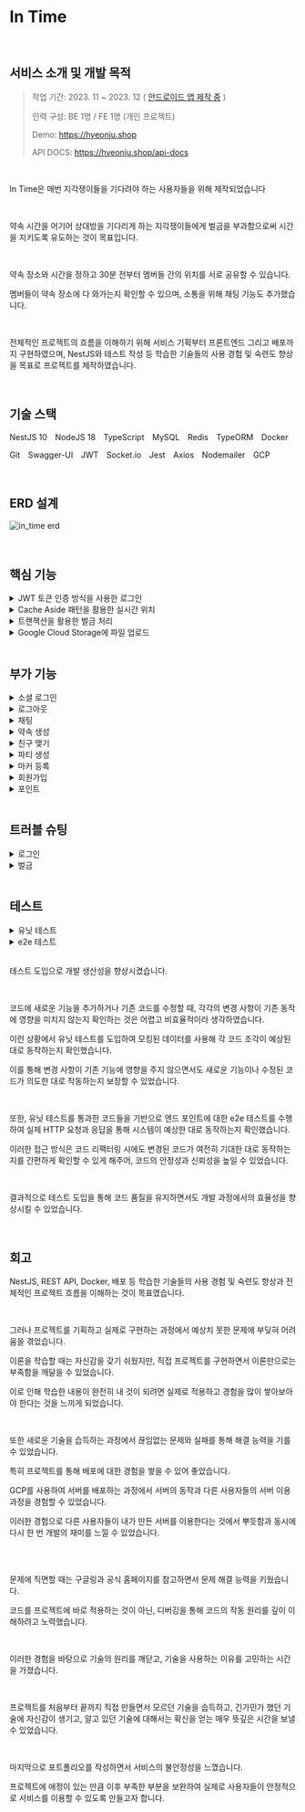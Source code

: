 # In Time

</br>

## 서비스 소개 및 개발 목적

> 작업 기간: 2023. 11 ~ 2023. 12 ( [안드로이드 앱 제작 중](https://github.com/hj0128/in_time_android) )
>
> 인력 구성: BE 1명 / FE 1명 (개인 프로젝트)
> 
> Demo: https://hyeonju.shop
> 
> API DOCS: https://hyeonju.shop/api-docs

</br>

In Time은 매번 지각쟁이들을 기다려야 하는 사용자들을 위해 제작되었습니다

</br>

약속 시간을 어기어 상대방을 기다리게 하는 지각쟁이들에게 벌금을 부과함으로써 시간을 지키도록 유도하는 것이 목표입니다.

</br>

약속 장소와 시간을 정하고 30분 전부터 멤버들 간의 위치를 서로 공유할 수 있습니다.

멤버들이 약속 장소에 다 와가는지 확인할 수 있으며, 소통을 위해 채팅 기능도 추가했습니다.

</br>

전체적인 프로젝트의 흐름을 이해하기 위해 서비스 기획부터 프론트엔드 그리고 배포까지 구현하였으며, NestJS와 테스트 작성 등 학습한 기술들의 사용 경험 및 숙련도 향상을 목표로 프로젝트를 제작하였습니다.

</br>

## 기술 스택

NestJS 10&emsp;NodeJS 18&emsp;TypeScript&emsp;MySQL&emsp;Redis&emsp;TypeORM&emsp;Docker

Git&emsp;Swagger-UI&emsp;JWT&emsp;Socket.io&emsp;Jest&emsp;Axios&emsp;Nodemailer&emsp;GCP

</br>

## ERD 설계

![in_time erd](https://github.com/hj0128/in_time/assets/112938143/382f8588-27a4-4004-96b9-92a6693915d0)

</br>

## 핵심 기능

<details>
<summary>JWT 토큰 인증 방식을 사용한 로그인</summary>
<div>

효율적인 사용자 인증과 권한 부여를 위해 JWT Token 방식으로 로그인을 구현하였습니다.

</br>

또한 더 안전하고 효율적으로 사용하기 위해 Access Token과 Refresh Token으로 구분하였습니다.

</br>

인증에 필요한 Access Token은 보안을 강화하기 위해 짧은 유효 기간을 주었으며, 갱신에 필요한 Refresh Token은 비교적 유효기간을 길게 주어 사용자 경험을 향상시키도록 하였습니다.

![로그인](https://github.com/hj0128/in_time/assets/112938143/9812d93c-f80a-4e84-a1b5-66ad73e05185)
![로그인](https://github.com/hj0128/in_time/assets/112938143/0e88406e-e148-4c37-ad45-7f4026bcee1f)
</div>
</details>

<details>
<summary>Cache Aside 패턴을 활용한 실시간 위치</summary>
<div>

유저들의 위치를 빠르게 조회하기 위해 Redis를 사용한 Cache Aside 패턴을 적용하였습니다.

</br>

Redis에 데이터가 있으면 Redis의 데이터를 반환하고, Redis에 데이터가 없으면 MySQL에서 데이터를 조회하고 Redis에 저장한 후 반환하게 됩니다.

</br>

데이터 조회 속도를 높임으로써 응답 시간이 단축되어 더 나은 사용자 경험을 느낄 수 있고, 데이터베이스에 대한 부하를 줄이는 등 성능을 향상시킬 수 있도록 하였습니다.

![약속-실시간위치](https://github.com/hj0128/in_time/assets/112938143/6942461c-8c73-4786-afc1-e5a8873e9291)
![캐시어사이드패턴](https://github.com/hj0128/in_time/assets/112938143/56928aea-385c-4c32-83c5-f0bd4b15e1ba)
</div>
</details>

<details>
<summary>트랜잭션을 활용한 벌금 처리</summary>
<div>

유저가 벌금을 내게 될 때, 유저 포인트가 파티 포인트로 보내지게 됩니다.

</br>

동일한 데이터로 User와 Party의 변경이 일어나는 것이므로, 변경 사항이 모두 일어나거나 모두 일어나지 않아야 합니다.

</br>

따라서 트랜잭션을 사용하여 데이터의 정합성을 유지하도록 하였습니다.

![약속-시간종료](https://github.com/hj0128/in_time/assets/112938143/872328b9-d203-4f25-a980-27c113e9009a)
![벌금 트랜잭션](https://github.com/hj0128/in_time/assets/112938143/e20f9a90-cbd9-4c41-9860-c2e257edd740)
</div>
</details>

<details>
<summary>Google Cloud Storage에 파일 업로드</summary>
<div>

사진 업로드 시 구글 클라우드에 업로드함으로써 사용자가 안정적이고 신속한 파일 액세스를 경험할 수 있도록 하였습니다.

![구글스토리지](https://github.com/hj0128/in_time/assets/112938143/65657b7a-4a85-4009-8738-2607c1284d74)
</div>
</details>

</br>

## 부가 기능

<details>
<summary>소셜 로그인</summary>
<div>

소셜 로그인을 통해 사용자 경험을 향상시킬 수 있도록 하였습니다.

![소셜로그인](https://github.com/hj0128/in_time/assets/112938143/413de3b0-9d6d-4f5f-a0f3-c0b6e9c0459b)
![소셜로그인1](https://github.com/hj0128/in_time/assets/112938143/570ebc76-fce7-47e3-aa69-072922de548b)
![소셜로그인2](https://github.com/hj0128/in_time/assets/112938143/bb8082d0-732a-46a8-9779-d043f9a4ae8b)
</div>
</details>

<details>
<summary>로그아웃</summary>
<div>

헤더에서 Access Token과 Refresh Token을 추출하여 유효성 검사를 하고, 만료 시간을 추출합니다.

이후 만료 시간을 사용하여 Token을 캐시에 추가합니다.

</br>

또한 인가를 할 때 쿠키에 담겨있는 Token이 캐시에 존재하는지 확인후, 존재한다면 로그아웃 상태로 간주하여 예외를 발생시킵니다.

![로그아웃](https://github.com/hj0128/in_time/assets/112938143/97b1aa96-f73c-4d31-9108-93b3e1e7fe8b)
![로그아웃](https://github.com/hj0128/in_time/assets/112938143/e58e2a0c-fd8b-414e-8de0-4531f0a361f9)
![로그아웃4](https://github.com/hj0128/in_time/assets/112938143/11a4164b-594a-45c1-84cc-c6e5f1fe1b65)
</div>
</details>

<details>
<summary>채팅</summary>
<div>

토큰을 통해 로그인 유저의 닉네임으로 메시지를 채팅방에 전송하며, 데이터베이스에 저장합니다.

</br>

또한 파티마다 채팅창이 생성되며, 파티 방이나 파티에 속한 약속 방에 들어가면 채팅 기록을 가져옵니다.
  
![채팅](https://github.com/hj0128/in_time/assets/112938143/c1a4f497-0e1b-475e-bde7-053fe4f48c18)
![채팅 받은 거 처리](https://github.com/hj0128/in_time/assets/112938143/f06be18e-8e40-4fea-b92b-af302b727d91)
![채팅 방 참여](https://github.com/hj0128/in_time/assets/112938143/515402cd-76d6-4e43-a347-e22c9c2cdf94)
</div>
</details>

<details>
<summary>약속 생성</summary>
<div>

지도에서 키워드로 장소를 검색할 수 있습니다.

</br>

이후 검색어를 입력받아 주어진 데이터를 기반으로 마커를 생성하고 지도에 표시합니다

</br>

또한 각 멤버의 포인트를 확인하고 확인이 완료되면 데이터베이스에 저장합니다.
  
![약속만들기](https://github.com/hj0128/in_time/assets/112938143/f7a814b2-5c90-4f6a-a0d2-5425109ed728)
![약속만들기5](https://github.com/hj0128/in_time/assets/112938143/ef970d90-a619-4c2f-959f-31e0a2277acf)
![약속만들기6](https://github.com/hj0128/in_time/assets/112938143/a93a0eb4-4ed2-4d3e-bbf9-a10e0b2e7ea2)
</div>
</details>

<details>
<summary>친구 맺기</summary>
<div>

닉네임으로 검색하여 친구 신청을 보낼 수 있습니다.

</br>

상대방이 친구 신청을 수락하면 친구가 되지만 거절할수도 있습니다.

</br>

또한 친구 끊기를 눌러 친구 관계인 유저와의 연결을 끊을 수 있습니다
  
![친구맺기](https://github.com/hj0128/in_time/assets/112938143/80dfd272-b094-4a34-a2b6-521f4fa96307)
![친구 거절](https://github.com/hj0128/in_time/assets/112938143/b8012fe9-e3f4-4835-8a20-0514870d7b17)
![친구 끊기](https://github.com/hj0128/in_time/assets/112938143/0ccfa264-11c6-4b9f-9e88-4f8fed647369)
![친구 수락](https://github.com/hj0128/in_time/assets/112938143/f94f4e77-eb1f-494c-ba88-a6850f3f96bc)
![친구 신청](https://github.com/hj0128/in_time/assets/112938143/14b51668-2a10-4a29-b150-21d3786f966a)
</div>
</details>

<details>
<summary>파티 생성</summary>
<div>

파티명과 멤버를 선택하면 파티가 생성됩니다.

</br>

다대다 관계인 Party와 User를 위해 각각 다대일로 구현하였으며, Party 테이블에 데이터를 저장함과 동시에 Party_User 테이블에도 데이터를 저장합니다.
  
![파티만들기](https://github.com/hj0128/in_time/assets/112938143/8e962138-0f3e-45b1-b295-683876dab8eb)
![파티7](https://github.com/hj0128/in_time/assets/112938143/5625f02f-2646-4c21-b295-913aa8827304)
</div>
</details>

<details>
<summary>마커 등록</summary>
<div>

각 파티에서는 멤버들끼리 공유할 수 있는 마커를 등록할 수 있습니다.

마커로 다음에 갈 맛집, 카페 등을 저장해둘 수 있습니다.

</br>

파티 내 지도에서 키워드로 검색 시 관련된 장소가 표시되고 등록되지 않은 장소라면 새로 저장이 됩니다.

</br>

또한, 저장된 마커를 선택하여 삭제도 할 수 있습니다.

![마커등록](https://github.com/hj0128/in_time/assets/112938143/dc3840f3-48fa-4946-86ac-34c9595462e3)
![파티 마커](https://github.com/hj0128/in_time/assets/112938143/f1e2793c-4fa0-4862-8678-d328ffe96f2d)
![파티 마커2](https://github.com/hj0128/in_time/assets/112938143/cd7337b2-90ce-42c8-9053-6d806f266464)
</div>
</details>

<details>
<summary>회원가입</summary>
<div>

회원 가입 시 프로필 사진, 이메일, 닉네임, 비밀번호를 입력해야 합니다.

이메일과 닉네임이 중복되거나 비밀번호가 일치하지 않으면 가입을 진행할 수 없습니다.

</br>

회원 가입을 위한 인증번호는 이메일로 전송되며, 3분 이내로 입력해야 합니다.

</br>

회원 가입이 완료될 시 가입 축하 이메일이 보내집니다.

</br>
</br>

이후 소셜 로그인을 통해 가입했을 때를 대비하여 허용되지 않는 문자를 정규 표현식을 사용하여 걸러내고, 필요하다면 임의의 이름을 생성합니다.

</br>

또한, 비밀번호는 해시화되어 데이터베이스에 저장됩니다.
  
![회원가입](https://github.com/hj0128/in_time/assets/112938143/4b91f644-edc4-4463-8cdd-79d1cda78267)
![회원가입8](https://github.com/hj0128/in_time/assets/112938143/09528a1e-1a88-41aa-8d66-110022aae776)
![회원가입9](https://github.com/hj0128/in_time/assets/112938143/bca82028-1b3d-43b3-8061-0e3d9e46280e)
</div>
</details>

<details>
<summary>포인트</summary>
<div>

벌금을 내기 위해 포인트를 충전할 수 있습니다.

</br>

간편한 결제와 다양한 결제 수단을 제공하기 위해 포트원을 이용하여 카카오페이와 신용카드를 구현하였습니다.

</br>

결제 후 User와 User_Point 테이블의 데이터를 변경해 주는 것으로 결제 처리를 하였습니다.
  
![포인트채우기](https://github.com/hj0128/in_time/assets/112938143/f3a38800-a230-4413-a36b-15ab76a1ab66)
![포인트 채우기](https://github.com/hj0128/in_time/assets/112938143/29440d6a-80b0-472d-bbeb-89bae9c76245)
</div>
</details>

</br>

## 트러블 슈팅

<details>
<summary>로그인</summary>
<div>

</br>

[문제 배경 1]

Access Token도 탈취 가능성이 있어 만료 기간을 짧게 설정했습니다.

그러나 토큰의 만료가 다가올 때마다 새로운 토큰을 발급하고 갱신하는 것은 사용자 경험에 부정적인 영향을 미칩니다.

</br>

[해결 방법]

Access Token과 Refresh Token을 함께 사용하여, Access Token은 짧은 유효 기간을 가지고 사용자의 요청에 대한 인증 및 권한 부여에 활용하며, Refresh Token은 보다 긴 유효 기간으로 사용자를 식별하고 새로운 Access Token을 발급하는 데 활용했습니다.

</br>

[해결 방법으로 인한 이점]

이를 통해 보안 측면에서도 안정성을 확보하면서, 동시에 사용자 경험을 향상시켰습니다.

Access Token의 짧은 유효 기간으로 인해 탈취 시 피해가 제한되며, Refresh Token을 통한 갱신 과정에서 사용자는 지속적이고 투명한 서비스 이용이 가능해졌습니다

</br>
</br>

[문제 배경 2]

Access Token을 브라우저 저장소에 보관하는 것은 XSS와 같은 공격에 노출될 수 있기에 보안상 좋지 않을 것이라고 판단했습니다.

또한, 쿠키에 보관하는 것은 CSRF와 같은 공격에 노출될 수 있기에 보안상 문제가 될 수 있습니다.

</br>

[해결 방법]

CSRF 공격은 쿠키에 저장된 Token 값을 직접적으로 탈취하는 것이 아니므로, Refresh Token은 쿠키에 안전하게 저장할 수 있다고 판단했습니다.

그러나 Access Token은 쿠키에 저장하면 CSRF 공격을 통해 인증 및 권한 부여 과정을 위조할 수 있을 우려가 있습니다.

따라서 Access Token은 변수에 저장하고, Refresh Token은 쿠키에 저장하기로 결정했습니다.

</br>

[해결 방법으로 인한 이점]

이를 통해 쿠키를 통한 CSRF 공격을 방지할 수 있고, Access Token은 변수에 저장되어 직접적인 공격이 어려우므로 보안 측면에서 안정성을 확보할 수 있게 되었습니다.

</br>

![로그인](https://github.com/hj0128/in_time/assets/112938143/3b7a284d-4d7c-463a-ad21-7f8187f2be8e)

</br>

</div>
</details>

<details>
<summary>벌금</summary>
<div>

</br>

[문제 배경]

유저가 벌금을 내게 될 때, 유저 포인트가 파티 포인트로 보내지게 됩니다.

그러나 중간에 에러가 발생하면 유저 포인트는 변경되지만 파티 포인트에는 변경 사항이 적용되지 않을 수 있습니다.

</br>

[해결 방법]

변경 사항이 모두 일어나거나 모두 일어나지 않아야 한다는 것에서 DB에 모두 반영되거나 반영되지 않아야 하는 트랜잭션의 원자성 특징을 떠올릴 수 있었습니다.

이러한 트랜잭션의 원자성 특징을 고려하여, 해당 작업을 하나의 트랜잭션으로 처리하였습니다.

이로써 유저 포인트와 파티 포인트 간의 일관성을 유지할 수 있게 되었습니다.

![벌금 트랜잭션](https://github.com/hj0128/in_time/assets/112938143/e2f4e14a-43c2-4346-a67b-cd9c73b5edf4)

</br>

[해결 방법으로 인한 이점]

이를 통해 데이터의 정합성을 보다 확실히 유지할 수 있게 되었습니다.

트랜잭션의 원자성은 작업의 일부만이 실패하더라도 전체 작업이 실패하도록 보장하여 데이터 일관성을 강화하고 예기치 않은 에러로 인한 문제를 방지할 수 있습니다.

</br>

</div>
</details>

</br>

## 테스트
<details>
<summary>유닛 테스트</summary>
<div>
  
![서비스 유닛 테스트](https://github.com/hj0128/in_time/assets/112938143/d8355c94-6693-4815-bc7b-4c60c86cf04a)
![컨트롤 유닛 테스트](https://github.com/hj0128/in_time/assets/112938143/a4f1c55f-b9e2-44d4-a544-dea1c8c65ea7)
</div>
</details>

<details>
<summary>e2e 테스트</summary>
<div>
  
![e2e 테스트](https://github.com/hj0128/in_time/assets/112938143/955740d7-0019-4539-b818-e525c0b3ef01)
</div>
</details>

</br>

테스트 도입으로 개발 생산성을 향상시켰습니다.

</br>

코드에 새로운 기능을 추가하거나 기존 코드를 수정할 때, 각각의 변경 사항이 기존 동작에 영향을 미치지 않는지 확인하는 것은 어렵고 비효율적이라 생각하였습니다.

이런 상황에서 유닛 테스트를 도입하여 모킹된 데이터를 사용해 각 코드 조각이 예상된 대로 동작하는지 확인했습니다.

이를 통해 변경 사항이 기존 기능에 영향을 주지 않으면서도 새로운 기능이나 수정된 코드가 의도한 대로 작동하는지 보장할 수 있었습니다.

</br>

또한, 유닛 테스트를 통과한 코드들을 기반으로 엔드 포인트에 대한 e2e 테스트를 수행하여 실제 HTTP 요청과 응답을 통해 시스템이 예상한 대로 동작하는지 확인했습니다.

이러한 접근 방식은 코드 리팩터링 시에도 변경된 코드가 여전히 기대한 대로 동작하는지를 간편하게 확인할 수 있게 해주어, 코드의 안정성과 신뢰성을 높일 수 있었습니다.

</br>

결과적으로 테스트 도입을 통해 코드 품질을 유지하면서도 개발 과정에서의 효율성을 향상시킬 수 있었습니다.

</br>

## 회고

NestJS, REST API, Docker, 배포 등 학습한 기술들의 사용 경험 및 숙련도 향상과 전체적인 프로젝트 흐름을 이해하는 것이 목표였습니다.

</br>

그러나 프로젝트를 기획하고 실제로 구현하는 과정에서 예상치 못한 문제에 부딪혀 어려움을 겪었습니다.

이론을 학습할 때는 자신감을 갖기 쉬웠지만, 직접 프로젝트를 구현하면서 이론만으로는 부족함을 깨달을 수 있었습니다.

이로 인해 학습한 내용이 완전히 내 것이 되려면 실제로 적용하고 경험을 많이 쌓아보아야 한다는 것을 느끼게 되었습니다.

</br>

또한 새로운 기술을 습득하는 과정에서 끊임없는 문제와 실패를 통해 해결 능력을 기를 수 있었습니다.

특히 프로젝트를 통해 배포에 대한 경험을 쌓을 수 있어 좋았습니다.

GCP를 사용하여 서버를 배포하는 과정에서 서버의 동작과 다른 사용자들의 서버 이용 과정을 경험할 수 있었습니다.

이러한 경험으로 다른 사용자들이 내가 만든 서버를 이용한다는 것에서 뿌듯함과 동시에 다시 한 번 개발의 재미를 느낄 수 있었습니다.

</br>
</br>

문제에 직면할 때는 구글링과 공식 홈페이지를 참고하면서 문제 해결 능력을 키웠습니다.

코드를 프로젝트에 바로 적용하는 것이 아닌, 디버깅을 통해 코드의 작동 원리를 깊이 이해하려고 노력했습니다.

</br>

이러한 경험을 바탕으로 기술의 원리를 깨닫고, 기술을 사용하는 이유를 고민하는 시간을 가졌습니다.

</br>

프로젝트를 처음부터 끝까지 직접 만들면서 모르던 기술을 습득하고, 긴가민가 했던 기술에 자신감이 생기고, 알고 있던 기술에 대해서는 확신을 얻는 매우 뜻깊은 시간을 보낼 수 있었습니다.

</br>

마지막으로 포트폴리오를 작성하면서 서비스의 불안정성을 느꼈습니다.

프로젝트에 애정이 있는 만큼 이후 부족한 부분을 보완하여 실제로 사용자들이 안정적으로 서비스를 이용할 수 있도록 만들고자 합니다.

</br>

